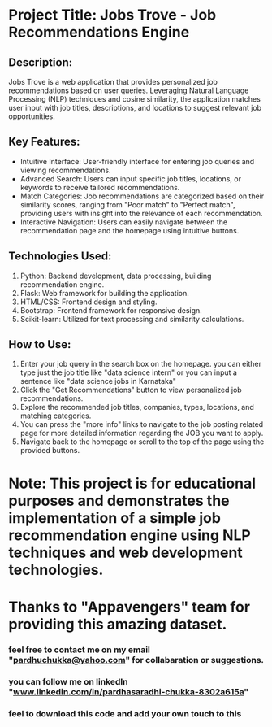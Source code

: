 # Project Title: Jobs Trove - Job Recommendations Engine

## Description:
Jobs Trove is a web application that provides personalized job recommendations based on user queries. Leveraging Natural Language Processing (NLP) techniques and cosine similarity, the application matches user input with job titles, descriptions, and locations to suggest relevant job opportunities.

## Key Features:
* Intuitive Interface: User-friendly interface for entering job queries and viewing recommendations.
* Advanced Search: Users can input specific job titles, locations, or keywords to receive tailored recommendations.
* Match Categories: Job recommendations are categorized based on their similarity scores, ranging from "Poor match" to "Perfect match", providing users with insight into the relevance of each recommendation.
* Interactive Navigation: Users can easily navigate between the recommendation page and the homepage using intuitive buttons.

## Technologies Used:
1) Python: Backend development, data processing, building recommendation engine.
2) Flask: Web framework for building the application.
3) HTML/CSS: Frontend design and styling.
4) Bootstrap: Frontend framework for responsive design.
5) Scikit-learn: Utilized for text processing and similarity calculations.

## How to Use:
1) Enter your job query in the search box on the homepage. you can either type just the job title like "data science intern" or you can input a sentence like "data science jobs in Karnataka"
2) Click the "Get Recommendations" button to view personalized job recommendations.
3) Explore the recommended job titles, companies, types, locations, and matching categories.
4) You can press the "more info" links to navigate to the job posting related page for more detailed information regarding the JOB you want to apply.
5) Navigate back to the homepage or scroll to the top of the page using the provided buttons.

# Note: This project is for educational purposes and demonstrates the implementation of a simple job recommendation engine using NLP techniques and web development technologies.
# Thanks to "Appavengers" team for providing this amazing dataset.

### feel free to contact me on my email "pardhuchukka@yahoo.com" for collabaration or suggestions.
### you can follow me on linkedIn "www.linkedin.com/in/pardhasaradhi-chukka-8302a615a" 
### feel to download this code and add your own touch to this
